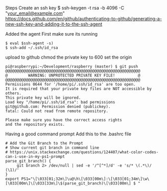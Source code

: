 Steps 
Create an ssh key
$ ssh-keygen -t rsa -b 4096 -C "your_email@example.com"
https://docs.github.com/en/github/authenticating-to-github/generating-a-new-ssh-key-and-adding-it-to-the-ssh-agent

Added the agent
First make sure its running
```
$ eval $ssh-agent -s)
$ ssh-add ~/.ssh/id_rsa
```

upload to github
chmod the private key to 600
set the origin
```
pi@raspberrypi:~/Development/raspberry (master) $ git push
@@@@@@@@@@@@@@@@@@@@@@@@@@@@@@@@@@@@@@@@@@@@@@@@@@@@@@@@@@@
@         WARNING: UNPROTECTED PRIVATE KEY FILE!          @
@@@@@@@@@@@@@@@@@@@@@@@@@@@@@@@@@@@@@@@@@@@@@@@@@@@@@@@@@@@
Permissions 0644 for '/home/pi/.ssh/id_rsa' are too open.
It is required that your private key files are NOT accessible by others.
This private key will be ignored.
Load key "/home/pi/.ssh/id_rsa": bad permissions
git@github.com: Permission denied (publickey).
fatal: Could not read from remote repository.

Please make sure you have the correct access rights
and the repository exists.
```

Having a good command prompt
Add this to the .bashrc file
```
# Add the Git Branch to the Prompt
# Show current git branch in command line
# https://unix.stackexchange.com/questions/124407/what-color-codes-can-i-use-in-my-ps1-prompt
parse_git_branch() {
     git branch 2> /dev/null | sed -e '/^[^*]/d' -e 's/* \(.*\)/ (\1)/'
}
export PS1="\[\033[01;32m\]\u@\h\[\033[00m\]:\[\033[01;34m\]\w\[\033[00m\]\[\033[33m\]\$(parse_git_branch)\[\033[00m\] $ "

```

